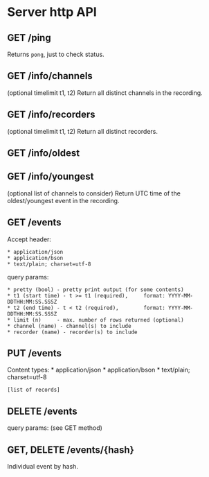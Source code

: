 # Server http API

## GET /ping
Returns `pong`, just to check status.

## GET /info/channels
(optional timelimit t1, t2)
Return all distinct channels in the recording.

## GET /info/recorders
(optional timelimit t1, t2)
Return all distinct recorders.

## GET /info/oldest
## GET /info/youngest
(optional list of channels to consider)
Return UTC time of the oldest/youngest event in the recording.

## GET /events

Accept header:

    * application/json
    * application/bson
    * text/plain; charset=utf-8

query params:

    * pretty (bool) - pretty print output (for some contents)
    * t1 (start time) - t >= t1 (required),     format: YYYY-MM-DDTHH:MM:SS.SSSZ
    * t2 (end time) - t < t2 (required),        format: YYYY-MM-DDTHH:MM:SS.SSSZ
    * limit (n)     - max. number of rows returned (optional)
    * channel (name) - channel(s) to include
    * recorder (name) - recorder(s) to include

## PUT /events

Content types:
    * application/json
    * application/bson
    * text/plain; charset=utf-8

    [list of records]

## DELETE /events
query params: (see GET method)

## GET, DELETE /events/{hash}
Individual event by hash.
